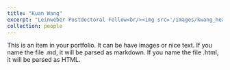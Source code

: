 ```yaml
---
title: "Kuan Wang"
excerpt: "Leinweber Postdoctoral Fellow<br/><img src='/images/kwang_headshot.jpg'>"
collection: people
---
```


This is an item in your portfolio. It can be have images or nice text. If you name the file .md, it will be parsed as markdown. If you name the file .html, it will be parsed as HTML. 
